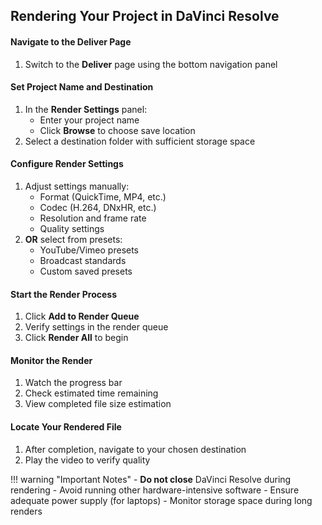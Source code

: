 ## Rendering Your Project in DaVinci Resolve

#### Navigate to the Deliver Page
1. Switch to the **Deliver** page using the bottom navigation panel

#### Set Project Name and Destination
1. In the **Render Settings** panel:
    - Enter your project name
    - Click **Browse** to choose save location
2. Select a destination folder with sufficient storage space

#### Configure Render Settings
1. Adjust settings manually:
    - Format (QuickTime, MP4, etc.)
    - Codec (H.264, DNxHR, etc.)
    - Resolution and frame rate
    - Quality settings
2. **OR** select from presets:
    - YouTube/Vimeo presets
    - Broadcast standards
    - Custom saved presets

#### Start the Render Process
1. Click **Add to Render Queue**
2. Verify settings in the render queue
3. Click **Render All** to begin

#### Monitor the Render
1. Watch the progress bar
2. Check estimated time remaining
3. View completed file size estimation

#### Locate Your Rendered File
1. After completion, navigate to your chosen destination
2. Play the video to verify quality

!!! warning "Important Notes"
     - **Do not close** DaVinci Resolve during rendering
     - Avoid running other hardware-intensive software
     - Ensure adequate power supply (for laptops)
     - Monitor storage space during long renders